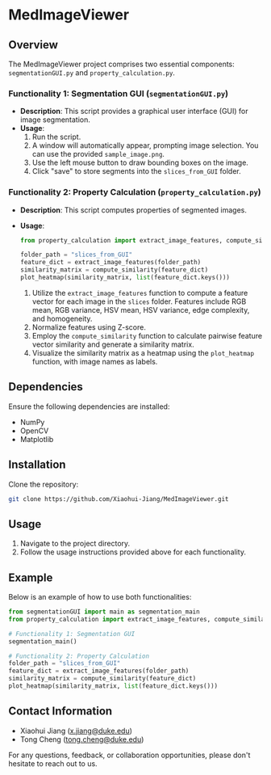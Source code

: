 # MedImageViewer

## Overview

The MedImageViewer project comprises two essential components: `segmentationGUI.py` and `property_calculation.py`.

### Functionality 1: Segmentation GUI (`segmentationGUI.py`)

- **Description**: This script provides a graphical user interface (GUI) for image segmentation.
- **Usage**:
    1. Run the script.
    2. A window will automatically appear, prompting image selection. You can use the provided `sample_image.png`.
    3. Use the left mouse button to draw bounding boxes on the image.
    4. Click "save" to store segments into the `slices_from_GUI` folder.

### Functionality 2: Property Calculation (`property_calculation.py`)

- **Description**: This script computes properties of segmented images.
- **Usage**:
    ```python
    from property_calculation import extract_image_features, compute_similarity, plot_heatmap
    
    folder_path = "slices_from_GUI"
    feature_dict = extract_image_features(folder_path)
    similarity_matrix = compute_similarity(feature_dict)
    plot_heatmap(similarity_matrix, list(feature_dict.keys()))
    ```

    1. Utilize the `extract_image_features` function to compute a feature vector for each image in the `slices` folder. Features include RGB mean, RGB variance, HSV mean, HSV variance, edge complexity, and homogeneity.
    2. Normalize features using Z-score.
    3. Employ the `compute_similarity` function to calculate pairwise feature vector similarity and generate a similarity matrix.
    4. Visualize the similarity matrix as a heatmap using the `plot_heatmap` function, with image names as labels.

## Dependencies

Ensure the following dependencies are installed:

- NumPy
- OpenCV
- Matplotlib

## Installation

Clone the repository:

```bash
git clone https://github.com/Xiaohui-Jiang/MedImageViewer.git
```

## Usage

1. Navigate to the project directory.
2. Follow the usage instructions provided above for each functionality.

## Example

Below is an example of how to use both functionalities:

```python
from segmentationGUI import main as segmentation_main
from property_calculation import extract_image_features, compute_similarity, plot_heatmap

# Functionality 1: Segmentation GUI
segmentation_main()

# Functionality 2: Property Calculation
folder_path = "slices_from_GUI"
feature_dict = extract_image_features(folder_path)
similarity_matrix = compute_similarity(feature_dict)
plot_heatmap(similarity_matrix, list(feature_dict.keys()))
```


## Contact Information

- Xiaohui Jiang (x.jiang@duke.edu)
- Tong Cheng (tong.cheng@duke.edu)

For any questions, feedback, or collaboration opportunities, please don't hesitate to reach out to us.

